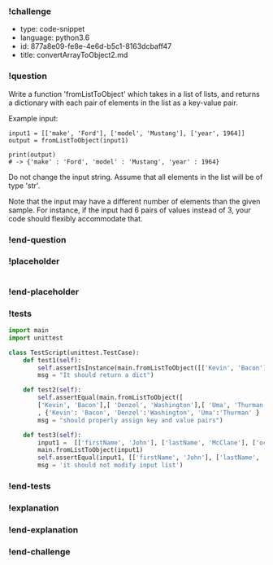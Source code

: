 ### !challenge

* type: code-snippet
* language: python3.6
* id: 877a8e09-fe8e-4e6d-b5c1-8163dcbaff47
* title: convertArrayToObject2.md

### !question

Write a function 'fromListToObject' which takes in a list of lists, and returns a dictionary with each pair of elements in the list as a key-value pair.

Example input:
```
input1 = [['make', 'Ford'], ['model', 'Mustang'], ['year', 1964]]
output = fromListToObject(input1)

print(output)  
# -> {'make' : 'Ford', 'model' : 'Mustang', 'year' : 1964}

```

Do not change the input string. Assume that all elements in the list will be of type 'str'.

Note that the input may have a different number of elements than the given sample.
For instance, if the input had 6 pairs of values instead of 3, your code should flexibly accommodate that.

### !end-question

### !placeholder

```python

```

### !end-placeholder

### !tests

```python
import main
import unittest

class TestScript(unittest.TestCase):
    def test1(self):
        self.assertIsInstance(main.fromListToObject([['Kevin', 'Bacon']]),dict,
        msg = "It should return a dict")

    def test2(self):
        self.assertEqual(main.fromListToObject([
        ['Kevin', 'Bacon'],[ 'Denzel', 'Washington'],[ 'Uma', 'Thurman']]),
        , {'Kevin': 'Bacon', 'Denzel':'Washington', 'Uma':'Thurman' }
        msg = "should properly assign key and value pairs")    

    def test3(self):
        input1 =  [['firstName', 'John'], ['lastName', 'McClane'], ['occupation', 'law enforcement'], ['spouse', 'Holly Gennaro McClane']]
        main.fromListToObject(input1)
        self.assertEqual(input1, [['firstName', 'John'], ['lastName', 'McClane'], ['occupation', 'law enforcement'], ['spouse', 'Holly Gennaro McClane']],
        msg = 'it should not modify input list')

```

### !end-tests

### !explanation

### !end-explanation

### !end-challenge
